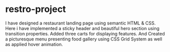 # restro-project
I have designed a  restaurant landing page using semantic HTML &amp; CSS. Here i have implemented a sticky header and beautiful hero section using transition properties.  Added three carts for displaying features. And Created a picturesque menu presenting food gallery using CSS Grid System as well as applied hover animation.
